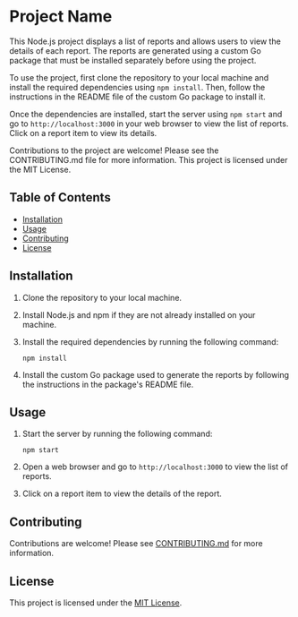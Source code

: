 # Project Name
This Node.js project displays a list of reports and allows users to view the details of each report. The reports are generated using a custom Go package that must be installed separately before using the project. 

To use the project, first clone the repository to your local machine and install the required dependencies using `npm install`. Then, follow the instructions in the README file of the custom Go package to install it. 

Once the dependencies are installed, start the server using `npm start` and go to `http://localhost:3000` in your web browser to view the list of reports. Click on a report item to view its details. 

Contributions to the project are welcome! Please see the CONTRIBUTING.md file for more information. This project is licensed under the MIT License.

## Table of Contents

- [Installation](#installation)
- [Usage](#usage)
- [Contributing](#contributing)
- [License](#license)

## Installation

1. Clone the repository to your local machine.
2. Install Node.js and npm if they are not already installed on your machine.
3. Install the required dependencies by running the following command:

   ```
   npm install
   ```

4. Install the custom Go package used to generate the reports by following the instructions in the package's README file.

## Usage

1. Start the server by running the following command:

   ```
   npm start
   ```

2. Open a web browser and go to `http://localhost:3000` to view the list of reports.
3. Click on a report item to view the details of the report.

## Contributing

Contributions are welcome! Please see [CONTRIBUTING.md](CONTRIBUTING.md) for more information.

## License

This project is licensed under the [MIT License](LICENSE).
